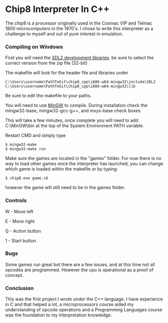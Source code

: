 # Chip8 Interpreter In C++

The chip8 is a processor originally used in the Cosmac VIP and Telmac 1800 microcomputers in the 1970's.
I chose to write this interpreter as a challenge to myself and out of pure interest in emulation. 

### Compiling on Windows

First you will need the [SDL2 development libraries](https://www.libsdl.org/download-2.0.php). be sure to select the correct version from the zip file (32-bit) 

The makefile will look for the header file and libraries under

```
C:\Users\username\PathToGit\chip8_cpp\i686-w64-mingw32\include\SDL2
C:\Users\username\PathToGit\chip8_cpp\i686-w64-mingw32\lib
```

Be sure to edit the makefile to your paths.

You will need to use [MinGW](https://sourceforge.net/projects/mingw/files/) to compile.
During installation check the mingw32-base, mingw32-gcc-g++, and msys-base check boxes.

This will take a few minutes, once complete you will need to add C:\MinGW\bin at the top of the System Environment PATH variable.


Restart CMD and simply type

```
$ mingw32-make 
$ mingw32-make run
```
Make sure the games are located in the "games" folder.
For now there is no way to load other games once the interpreter has launched, you can change which game is loaded within the makefile or by typing:

```
$ chip8.exe game.c8
```

however the game will still need to be in the games folder.

### Controls

W - Move left

E - Move right

Q - Action button

1 - Start button

### Bugs

Some games run great but there are a few issues, and at this time not all opcodes are programmed. However the cpu is operational as a proof of concept.

### Conclusion

This was the first project I wrote under the C++ language. I have experience in C and that helped a lot, a microprocessors course aided my understanding of opcode operations and a Programming Languages course was the foundation to my interpretation knowledge.
